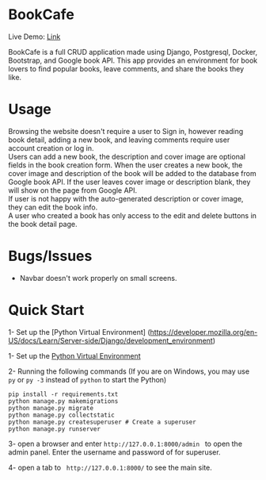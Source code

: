 # BookCafe

Live Demo: [Link](http://a1364t.pythonanywhere.com/)

BookCafe is a full CRUD application made using Django, Postgresql, Docker, Bootstrap, and Google book API. This app provides an environment for book lovers to find popular books, leave comments, and share the books they like.

# Usage
Browsing the website doesn't require a user to Sign in, however reading book detail, adding a new book, and leaving comments require user account creation or log in. <br />
Users can add a new book, the description and cover image are optional fields in the book creation form. When the user creates a new book, the cover image and description of the book will be added to the database from Google book API. If the user leaves cover image or description blank, they will show on the page from Google API. <br />
If user is not happy with the auto-generated description or cover image, they can edit the book info. <br />
A user who created a book has only access to the edit and delete buttons in the book detail page. <br />

# Bugs/Issues
- Navbar doesn't work properly on small screens.


# Quick Start
1- Set up the [Python Virtual Environment] (https://developer.mozilla.org/en-US/docs/Learn/Server-side/Django/development_environment)

1- Set up the [Python Virtual Environment](https://developer.mozilla.org/en-US/docs/Learn/Server-side/Django/development_environment)

2- Running the following commands (If you are on Windows, you may use ```py``` or ```py -3``` instead of ```python``` to start the Python)

```
pip install -r requirements.txt
python manage.py makemigrations
python manage.py migrate
python manage.py collectstatic
python manage.py createsuperuser # Create a superuser
python manage.py runserver
```

3- open a browser and enter ```http://127.0.0.1:8000/admin ``` to open the admin panel. Enter the username and password of for superuser.

4- open a tab to ``` http://127.0.0.1:8000/``` to see the main site.

